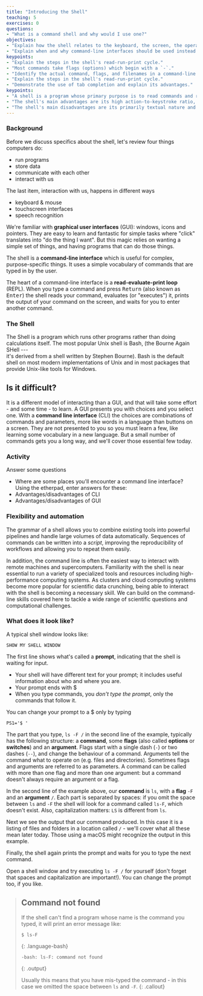 ```yaml
---
title: "Introducing the Shell"
teaching: 5
exercises: 0
questions:
- "What is a command shell and why would I use one?"
objectives:
- "Explain how the shell relates to the keyboard, the screen, the operating system, and users' programs."
- "Explain when and why command-line interfaces should be used instead of graphical interfaces."
keypoints:
- "Explain the steps in the shell's read-run-print cycle."
- "Most commands take flags (options) which begin with a `-`."
- "Identify the actual command, flags, and filenames in a command-line call."
- "Explain the steps in the shell's read-run-print cycle."
- "Demonstrate the use of tab completion and explain its advantages."
keypoints:
- "A shell is a program whose primary purpose is to read commands and run other programs."
- "The shell's main advantages are its high action-to-keystroke ratio, its support for automating repetitive tasks, and its capacity to access networked machines."
- "The shell's main disadvantages are its primarily textual nature and how cryptic its commands and operation can be."
---
```

### Background
Before we discuss specifics about the shell, let's review four things computers do:

-   run programs
-   store data
-   communicate with each other
-   interact with us

The last item, interaction with us, happens in different ways
- keyboard & mouse
- touchscreen interfaces
- speech recognition

We're familiar with **graphical user interfaces** (GUI): windows, icons and pointers.
They are easy to learn and fantastic for simple tasks where "click" translates into "do the thing I want". 
But this magic relies on 
wanting a simple set of things, and having programs that can do those things.

The shell is a **command-line interface** which is useful for complex, purpose-specific things. 
It uses a simple vocabulary of commands that are typed in by the user.

The heart of a command-line interface is a **read-evaluate-print loop** (REPL). When you type a command 
and press <kbd>Return</kbd> (also known as <kbd>Enter</kbd>) the shell
reads your command,
evaluates (or "executes") it,
prints the output of your command on the screen, and waits for you to enter another command.
 
### The Shell
The Shell is a program which runs other programs rather than doing calculations itself.
The most popular Unix shell is Bash, (the Bourne Again SHell ---  
it's derived from a shell written by Stephen Bourne).
Bash is the default shell on most modern implementations of Unix
and in most packages that provide Unix-like tools for Windows.

## Is it difficult?

It is a different model of interacting than a GUI, and that 
will take some effort - and some time - to learn. A GUI 
presents you with choices and you select one. With a **command line interface** (CLI) the choices are combinations 
of commands and parameters, more like words in a language than buttons on a screen. They
are not presented to you so you must learn a few, like learning some vocabulary in a new language. But a small 
number of commands gets you a long way, and we'll cover those essential few today.

### Activity
Answer some questions 
- Where are some places you'll encounter a command line interface?
Using the etherpad, enter answers for these:
- Advantages/disadvantages of CLI
- Advantages/disadvantages of GUI


### Flexibility and automation 

The grammar of a shell allows you to combine existing tools into powerful
pipelines and handle large volumes of data automatically. Sequences of
commands can be written into a *script*, improving the reproducibility of 
workflows and allowing you to repeat them easily.

In addition, the command line is often the easiest way to interact with remote machines and supercomputers.
Familiarity with the shell is near essential to run a variety of specialized tools and resources
including high-performance computing systems.
As clusters and cloud computing systems become more popular for scientific data crunching,
being able to interact with the shell is becoming a necessary skill.
We can build on the command-line skills covered here
to tackle a wide range of scientific questions and computational challenges.


### What does it look like?

A typical shell window looks like:

~~~
SHOW MY SHELL WINDOW
~~~

The first line shows what's called a **prompt**, 
indicating that the shell is waiting for input.
- Your shell will have different text for your prompt; it includes useful information about who and where 
you are.
- Your prompt ends with $
- When you type commands, you *don't type the prompt*, only the commands that follow it.

You can change your prompt to a $ only by typing 
~~~
PS1='$ '
~~~

The part that you type,
`ls -F /` in the second line of the example,
typically has the following structure: a **command**,
some **flags** (also called **options** or **switches**) and an **argument**.
Flags start with a single dash (`-`) or two dashes (`--`), and change the behaviour of a command.
Arguments tell the command what to operate on (e.g. files and directories).
Sometimes flags and arguments are referred to as parameters.
A command can be called with more than one flag and more than one argument: but a
command doesn't always require an argument or a flag.

In the second line of the example above, our **command** is `ls`, with a **flag** `-F` and an
**argument** `/`. Each part is separated by spaces: if you omit the space 
between `ls` and `-F` the shell will look for a command called `ls-F`, which 
doesn't exist. Also, capitalization matters: `LS` is different from `ls`. 

Next we see the output that our command produced. In this case it is a listing 
of files and folders in a location called `/` - we'll cover what all these mean 
later today. Those using a macOS might recognize the output in this example.

Finally, the shell again prints the prompt and waits for you to type the next 
command.



Open a shell window and try executing `ls -F /` for yourself (don't forget that spaces
and capitalization are important!). You can change the prompt too, if you like.


> ## Command not found 
> If the shell can't find a program whose name is the command you typed, it 
> will print an error message like:
> 
> ~~~
> $ ls-F
> ~~~
> {: .language-bash}
> ~~~
> -bash: ls-F: command not found
> ~~~
> {: .output}
> 
> Usually this means that you have mis-typed the command - in this case we omitted
> the space between `ls` and `-F`. 
{: .callout}

